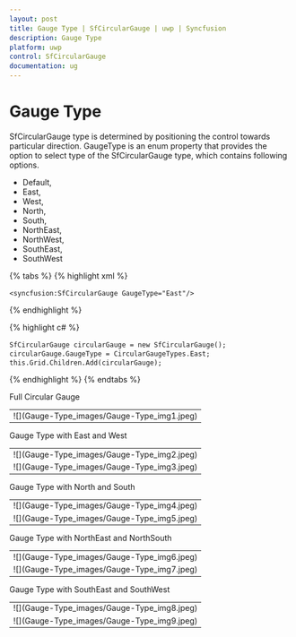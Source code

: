```yaml
---
layout: post
title: Gauge Type | SfCircularGauge | uwp | Syncfusion
description: Gauge Type
platform: uwp
control: SfCircularGauge
documentation: ug
---
```


# Gauge Type

SfCircularGauge type is determined by positioning the control towards particular direction.
GaugeType is an enum property that provides the option to select type of the SfCircularGauge type, which contains following options.

* Default,
* East,
* West,
* North,
* South,
* NorthEast,
* NorthWest,
* SouthEast,
* SouthWest 

{% tabs %}
{% highlight xml %}

    <syncfusion:SfCircularGauge GaugeType="East"/>

{% endhighlight %}

{% highlight c# %}

    SfCircularGauge circularGauge = new SfCircularGauge();
    circularGauge.GaugeType = CircularGaugeTypes.East;
    this.Grid.Children.Add(circularGauge);
    
{% endhighlight %}
{% endtabs %}

<table>
<tr>
<td>
![](Gauge-Type_images/Gauge-Type_img1.jpeg)
</td></tr>
Full Circular Gauge
</table>

<table>
<tr>
<td>
![](Gauge-Type_images/Gauge-Type_img2.jpeg)
</td></tr>
<tr>
<td>
![](Gauge-Type_images/Gauge-Type_img3.jpeg)
</td></tr>
Gauge Type with East and West
</table>

<table>
<tr>
<td>
![](Gauge-Type_images/Gauge-Type_img4.jpeg)
</td></tr>
<tr>
<td>
![](Gauge-Type_images/Gauge-Type_img5.jpeg)
</td></tr>
Gauge Type with North and South
</table>

<table>
<tr>
<td>
![](Gauge-Type_images/Gauge-Type_img6.jpeg)
</td></tr>
<tr>
<td>
![](Gauge-Type_images/Gauge-Type_img7.jpeg)
</td></tr>
Gauge Type with NorthEast and NorthSouth
</table>

<table>
<tr>
<td>
![](Gauge-Type_images/Gauge-Type_img8.jpeg)
</td></tr>
<tr>
<td>
![](Gauge-Type_images/Gauge-Type_img9.jpeg)
</td></tr>
Gauge Type with SouthEast and SouthWest
</table>

